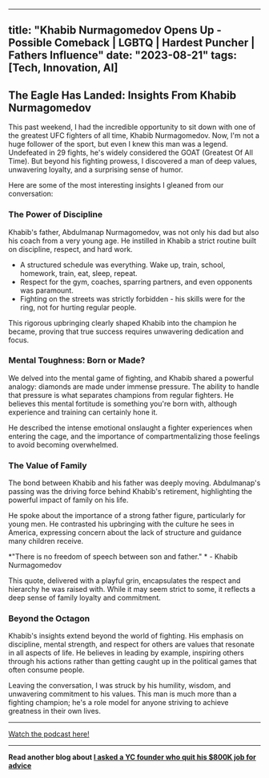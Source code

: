 
---
title: "Khabib Nurmagomedov Opens Up - Possible Comeback | LGBTQ | Hardest Puncher | Fathers Influence"
date: "2023-08-21"
tags: [Tech, Innovation, AI]
---

## The Eagle Has Landed: Insights From Khabib Nurmagomedov

This past weekend, I had the incredible opportunity to sit down with one of the greatest UFC fighters of all time, Khabib Nurmagomedov. Now, I'm not a huge follower of the sport, but even I knew this man was a legend. Undefeated in 29 fights, he's widely considered the GOAT (Greatest Of All Time). But beyond his fighting prowess, I discovered a man of deep values, unwavering loyalty, and a surprising sense of humor. 

Here are some of the most interesting insights I gleaned from our conversation:

### The Power of Discipline

Khabib's father, Abdulmanap Nurmagomedov, was not only his dad but also his coach from a very young age. He instilled in Khabib a strict routine built on discipline, respect, and hard work. 

* A structured schedule was everything. Wake up, train, school, homework, train, eat, sleep, repeat.
* Respect for the gym, coaches, sparring partners, and even opponents was paramount.
* Fighting on the streets was strictly forbidden - his skills were for the ring, not for hurting regular people.

This rigorous upbringing clearly shaped Khabib into the champion he became, proving that true success requires unwavering dedication and focus.

### Mental Toughness: Born or Made?

We delved into the mental game of fighting, and Khabib shared a powerful analogy: diamonds are made under immense pressure. The ability to handle that pressure is what separates champions from regular fighters. He believes this mental fortitude is something you're born with, although experience and training can certainly hone it. 

He described the intense emotional onslaught a fighter experiences when entering the cage, and the importance of compartmentalizing those feelings to avoid becoming overwhelmed. 

### The Value of Family

The bond between Khabib and his father was deeply moving. Abdulmanap's passing was the driving force behind Khabib's retirement, highlighting the powerful impact of family on his life. 

He spoke about the importance of a strong father figure, particularly for young men. He contrasted his upbringing with the culture he sees in America, expressing concern about the lack of structure and guidance many children receive. 

*"There is no freedom of speech between son and father." * - Khabib Nurmagomedov

This quote, delivered with a playful grin, encapsulates the respect and hierarchy he was raised with. While it may seem strict to some, it reflects a deep sense of family loyalty and commitment.

### Beyond the Octagon

Khabib's insights extend beyond the world of fighting. His emphasis on discipline, mental strength, and respect for others are values that resonate in all aspects of life. He believes in leading by example, inspiring others through his actions rather than getting caught up in the political games that often consume people. 

Leaving the conversation, I was struck by his humility, wisdom, and unwavering commitment to his values. This man is much more than a fighting champion; he's a role model for anyone striving to achieve greatness in their own lives.

---
        




<a href="https://youtube.com/watch?v=01BBVAZ3HDY" target="_blank">Watch the podcast here!</a>


---

**Read another blog about [I asked a YC founder who quit his $800K job for advice](./20231121-rahulpandey-wilsonlimsetiawan.md)**
